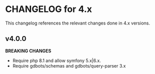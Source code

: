 # CHANGELOG for 4.x
This changelog references the relevant changes done in 4.x versions.


## v4.0.0
__BREAKING CHANGES__

* Require php 8.1 and allow symfony 5.x|6.x.
* Require gdbots/schemas and gdbots/query-parser 3.x
